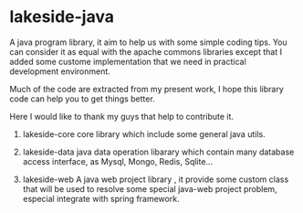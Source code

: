
lakeside-java
=============

A java program library, it aim to help us with some simple coding tips. You can consider it as equal with 
the apache commons libraries except that I added some custome implementation that we need in practical 
development environment.

Much of the code are extracted from my present work, I hope this library code can help you to get things better.

Here I would like to thank my guys that help to contribute it.


1. lakeside-core
  core library which include some general java utils.

2. lakeside-data
  java data operation libarary which contain many database access interface, as Mysql, Mongo, Redis, Sqlite...

3. lakeside-web
  A java web project library , it provide some custom class that will be used to resolve some special java-web project 
  problem, especial integrate with spring framework.

